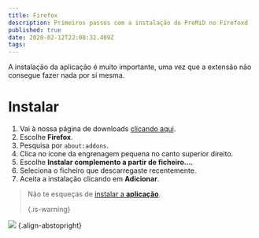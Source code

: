 ```yaml
---
title: Firefox
description: Primeiros passos com a instalação do PreMiD no Firefoxd
published: true
date: 2020-02-12T22:08:32.409Z
tags:
---
```


A instalação da aplicação é muito importante, uma vez que a extensão não consegue fazer nada por si mesma.

# Instalar
1. Vai à nossa página de downloads [clicando aqui](https://premid.app/downloads).
2. Escolhe **Firefox**.
3. Pesquisa por `about:addons`.
4. Clica no ícone da engrenagem pequena no canto superior direito.
5. Escolhe **Instalar complemento a partir de ficheiro...**.
6. Seleciona o ficheiro que descarregaste recentemente.
7. Aceita a instalação clicando em **Adicionar**.

> Não te esqueças de [instalar a **aplicação**](/install). 
> 
> {.is-warning}

![](https://img.icons8.com/color/2x/firefox.png) {.align-abstopright}